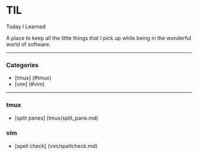 # TIL

Today I Learned

A place to keep all the little things that I pick up while being in the wonderful world of software. 

---

### Categories

* [tmux] (#tmux)
* [vim] (#vim)

---

### tmux

- [split panes] (tmux/split_pane.md)

### vim

- [spell check] (vim/spellcheck.md)
